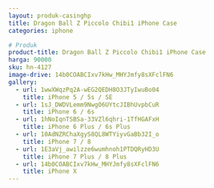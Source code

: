 ```yaml
---
layout: produk-casinghp
title: Dragon Ball Z Piccolo Chibi1 iPhone Case
categories: iphone

# Produk
product-title: Dragon Ball Z Piccolo Chibi1 iPhone Case
harga: 90000
sku: hn-4127
image-drive: 14b0COABCIxv7kHw_MHYJmfy8sXFclFN6
gallery:
  - url: 1wwXWqzPq2A-wEG2QEDH8O3JTyIwuBo04
    title: iPhone 5 / 5s / SE
  - url: 1sJ_DWDVLemm9NwgO6UYtcJIBhUvpbCuR
    title: iPhone 6 / 6s
  - url: 1hNoIqnTSBSa-33VZl6qhri-1TfHGAFxH
    title: iPhone 6 Plus / 6s Plus
  - url: 10AdNZRChaXgyS8QL8WTYiyvGaBb32I_o
    title: iPhone 7 / 8
  - url: 1E3aVj_awilzze6wumhnoh1PTDQRyHD3U
    title: iPhone 7 Plus / 8 Plus
  - url: 14b0COABCIxv7kHw_MHYJmfy8sXFclFN6
    title: iPhone X
---
```

